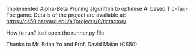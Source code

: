 Implemented Alpha-Beta Pruning algorithm to optimise AI based Tic-Tac-Toe game. Details of the project are available at: https://cs50.harvard.edu/ai/projects/0/tictactoe/

How to run?
  just open the runner.py file


Thanks to Mr. Brian Yo and Prof. David Malan (CS50)
